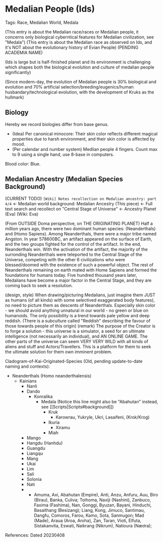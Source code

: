 # Medalian People (Ids)

Tags: Race, Medalian World, Medala

(This entry is about the Medalian race/races or Medalian people, it concerns only biological cyberntical features for Medalian civilization, see "Medala")
(This entry is about the Medalian race as observed on Ids, and it's NOT about the evolutionary history of Evian People)
(PENDING ACADEMIA NAME)

(Ids is large but is half-finished planet and its environment is challenging which shapes both the biological evolution and culture of medalian people significantly)

(Since modern-day, the evolution of Medalian people is 30% biological and evolution and 70% artificial selection/breeding/eugenics/human husbandary/technological evolution, with the development of Kruks as the hullmark)

## Biology

Hereby we record biologies differ from base genus.

* (Idea) Per canonical minocore: Their skin color reflects different magical properties due to harsh environment, and their skin color is affected by mood.
* (Per calendar and number system) Medlian people 4 fingers. Count max to 9 using a single hand, use 8-base in computers.

Blood color: Blue.

## Medalian Ancestry (Medalian Species Background)

(CURRENT TODO) `[Wiki] Notes recollection on Medalian ancestry: part 4/4` <- Medalian world background: Medalian Ancestry (This piece) <- Full text search and recollect on "Central Stage of Universe" <- Ancestry Planet (Eva) (Wiki: Eva)

(From OUTSIDE Doma perspective, on THE ORIGINATING PLANET) Half a million years ago, there were two dominant human species: (Neanderthals) and (Homo Sapiens). Among Neanderthals, there were a major tribe named Angston. In year 578600BC, an artifact appeared on the surface of Earth, and the two groups fighted for the control of the artifact. In the end, Neanderthals win. With the activation of the artifact, the majority of the surronding Neanderthals were teleported to the Central Stage of the Universe, competing with the other 6 civilizations who were blessed/doomed with the existence of such a powerful object. The rest of Neanderthals remaining on earth mated with Home Sapiens and formed the foundations for humans today. Five hundred thousand years later, Medalians have become a major factor in the Central Stage, and they are coming back to seek a resolution.

(design, style) When drawing/picturing Medalians, just imagine them JUST as humans (of all kinds) with some selectived exaggerated body features), no need to picture them as descents of Neanderthals. Especially skin color - we should avoid anything unnatural in our world - no green or blue on humanoids. The only possibility is a trend towards pale yellow and deep reddish. (There is a subculture called "Reddish" describing the favour of those towards people of this origin)
(remark) The purpose of the Creator is to forge a solution - this universe is a simulator, a seed for an ultimate intelligence (not necessarily an individual), and AN ONLINE GAME. The other parts of the universe can seem VERY VERY WILD with all kinds of aliens and stuff and Actors/Travellers. This is a platform for them to seek the ultimate solution for them own imminent problem.

Cladogram-of-Kai-Originated-Species (Old, pending update-to-date naming and contexts):

- Neanderthals (Homo neanderthalensis)
    - Kainians
        <!--Original Tribes-->
        - Nanli
        - Dando
            - Konralika
                - Medala (Notice this line might also be "Abahutan" instead, see [[Scripts|Scripts#background]])
                    - Kruk
                        - Kərowrau, Yukryle, Ukri, Ləsaifeni, (Krok/Krog)
                    - Ikuria
                        - Xiramu
                    - Miah
        - Mango
        - Hangdu (Hanhdu)
        - Guangdu
        - Liangqu
        - Mang
        - Ukai
        - Lim
        - Sali
        - Solonia
        - Nati
        - <!--Nations, pending tribe origin assignments--> 
            - Amuma, Axi, Abahutan (Empire), Anti, Anzu, Anfuru, Auu, Biro (Birau), Banka, Culiva; Toihoma, Naxiji (Nashini), Zanbuco, Faxima (Fashima), Nan, Gonggi, Byuzan, Bayani, Hinduchi, Bəsaithang (Besizang); Liang, Kong, Jimuco, Santimau, Dangfu, Comoros, Farou, Kəmo, Sota, Sanmugon; Mad (Made), Araua (Aroa, Aroha), Zan, Təran, Vioti, Elfuta, Sistakanvita, Eswati, Naikrang (Nikrum), Natioura (Næơra); 

References: Dated 20230408